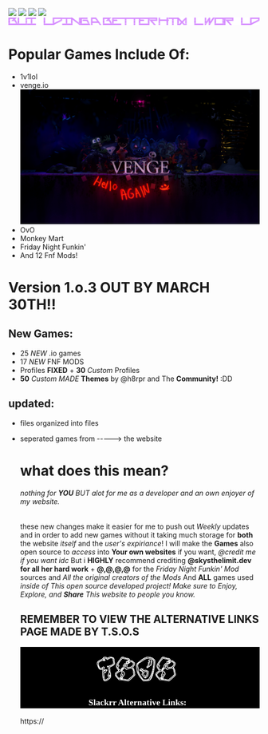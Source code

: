 ![](https://github.com/uslackrr/uslackrr.github.io/blob/main/images/README/title-white.png)
![](https://github.com/uslackrr/uslackrr.github.io/blob/main/images/README/title.png)
![](https://github.com/uslackrr/uslackrr.github.io/blob/main/images/README/header.png)
[![](https://github.com/uslackrr/uslackrr.github.io/blob/main/images/README/selenite.png)](https://github.com/repositoryrepos/Game-Library)
![](https://github.com/repositoryrepos/repositoryrepos/blob/main/images/quote.png)
# Popular Games Include Of:
- 1v1lol
- venge.io
  [![](https://github.com/uslackrr/uslackrr/blob/main/VENGE.jpeg)](https://ublockedslackrr.github.io./games/venge/index.html)
- OvO
- Monkey Mart
- Friday Night Funkin'
- And 12 Fnf Mods!

# Version 1.o.3 OUT BY MARCH 30TH!!
## New Games:
- 25 *NEW* .io games
- 17 *NEW* FNF MODS
- Profiles **FIXED** + **30** *Custom* Profiles
- **50** *Custom MADE* **Themes** by @h8rpr and The **Community!** :DD
## updated:
- files organized into files
- seperated games from -----> the website
  # what does this mean?
  ###### nothing for **YOU** *BUT* alot for me as a developer and an own enjoyer of my website.
  these new changes make it easier for me to push out *Weekly* updates and in order to add new games without it taking much storage for **both** the website *itself*
  and the *user's expiriance*!
  I will make the **Games** also open source to *access* into **Your own websites** if you want, *@credit me if you want idc* But i **HIGHLY** recommend crediting 
  **@skysthelimit.dev for all her hard work** + **@,@,@,@** for the *Friday Night Funkin' Mod* sources and *All the original creators of the Mods* And **ALL** games used *inside of 
  This open source developed project! Make sure to Enjoy, *Explore*, *and **Share** This website to people you know.**
  
  ## REMEMBER TO VIEW THE ALTERNATIVE LINKS PAGE MADE BY T.S.O.S
  [![](https://github.com/uslackrr/uslackrr/blob/main/TSOS%20-%20The%20Site%20Of%20Sites.png)](https://thesiteofsites.github.io./)

  https://
